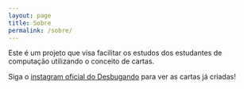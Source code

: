 ```yaml
---
layout: page
title: Sobre
permalink: /sobre/
---
```


Este é um projeto que visa facilitar os estudos dos estudantes de computação utilizando o conceito de cartas.

Siga o [instagram oficial do Desbugando](https://www.instagram.com/des_bugando/) para ver as cartas já criadas!
